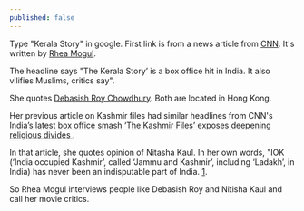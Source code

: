 ```yaml
---
published: false
---
```


Type "Kerala Story" in google. First link is from a news article from [CNN](https://www.cnn.com/2023/05/23/india/indian-film-kerala-story-controversy-intl-hnk/index.html). It's written by [Rhea Mogul](https://twitter.com/rheamogul). 


The headline says "The Kerala Story’ is a box office hit in India. It also vilifies Muslims, critics say". 

She quotes [Debasish Roy Chowdhury](https://twitter.com/Planet_Deb). Both are located in Hong Kong. 

Her previous article on Kashmir files had similar headlines from CNN's [India’s latest box office smash ‘The Kashmir Files’ exposes deepening religious divides
](https://www.cnn.com/style/article/india-kashmir-files-controversy-intl-hnk/index.html). 

In that article, she quotes opinion of Nitasha Kaul. In her own words, "IOK (‘India occupied Kashmir’, called ‘Jammu and Kashmir’, including ‘Ladakh’, in India) has never been an indisputable part of India. [1](https://www.opendemocracy.net/en/openindia/kashmir-from-contact-zone-to-conflict-zone/).

So Rhea Mogul interviews people like Debasish Roy and Nitisha Kaul and call her movie critics. 